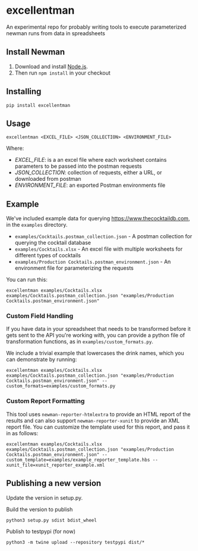 # excellentman
An experimental repo for probably writing tools to execute parameterized newman runs from data in spreadsheets

## Install Newman

1. Download and install [Node.js](https://nodejs.org/en/download/current/).
2. Then run `npm install` in your checkout  

## Installing

`pip install excellentman`

## Usage

`excellentman <EXCEL_FILE> <JSON_COLLECTION> <ENVIRONMENT_FILE>`

Where:
 - *EXCEL_FILE*: is a an excel file where each worksheet contains parameters to be passed into the postman requests
 - *JSON_COLLECTION*: collection of requests, either a URL, or downloaded from postman
 - *ENVIRONMENT_FILE*: an exported Postman environments file

## Example

We've included example data for querying https://www.thecocktaildb.com, in the `examples` directory.

 - `examples/Cocktails.postman_collection.json` - A postman collection for querying the cocktail database
 - `examples/Cocktails.xlsx` - An excel file with multiple worksheets for different types of cocktails
 - `examples/Production Cocktails.postman_environment.json` - An environment file for parameterizing the requests

You can run this:

`excellentman examples/Cocktails.xlsx examples/Cocktails.postman_collection.json "examples/Production Cocktails.postman_environment.json"`

### Custom Field Handling

If you have data in your spreadsheet that needs to be transformed before it gets sent to the API you're working with, you can provide a python file of transformation functions, as in `examples/custom_formats.py`.

We include a trivial example that lowercases the drink names, which you can demonstrate by running:

`excellentman examples/Cocktails.xlsx examples/Cocktails.postman_collection.json "examples/Production Cocktails.postman_environment.json" --custom_formats=examples/custom_formats.py`

### Custom Report Formatting

This tool uses `newman-reporter-htmlextra` to provide an HTML report of the results and can also support `newman-reporter-xunit` to provide an XML report file. You can customize the template used for this report, and pass it in as follows:

`excellentman examples/Cocktails.xlsx examples/Cocktails.postman_collection.json "examples/Production Cocktails.postman_environment.json" --custom_template=examples/example_reporter_template.hbs --xunit_file=xunit_reporter_example.xml`


## Publishing a new version

Update the version in setup.py.

Build the version to publish

`python3 setup.py sdist bdist_wheel`

Publish to testpypi (for now)

`python3 -m twine upload --repository testpypi dist/*`

